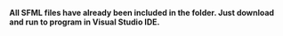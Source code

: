 <b>All SFML files have already been included in the folder. Just download and run to program in Visual Studio IDE.
